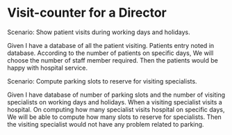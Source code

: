 # Visit-counter for a Director

Scenario: Show patient visits during working days and holidays.

Given I have a database of all the patient visiting.
Patients entry noted in database.
According to the number of patients on specific days,
We will choose the number of staff member required.
Then the patients would be happy with hospital service.

Scenario: Compute parking slots to reserve for visiting specialists.

Given I have database of number of parking slots
and the number of visiting specialists on working days and holidays.
When a visiting specialist visits a hospital.
On computing how many specialist visits hospital on specific days,
We will be able to compute how many slots to reserve for specialists.
Then the visiting specialist would not have any problem related to parking.
